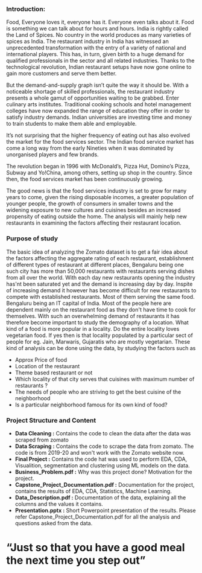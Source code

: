 ### Introduction:

Food, Everyone loves it, everyone has it. Everyone even talks about it. Food is something we can talk about for hours and hours. India is rightly called the Land of Spices. No country in the world produces as many varieties of spices as India. The restaurant industry in India has witnessed an unprecedented transformation with the entry of a variety of national and international players. This has, in turn, given birth to a huge demand for qualified professionals in the sector and all related industries. Thanks to the technological revolution, Indian restaurant setups have now gone online to gain more customers and serve them better.

But the demand-and-supply graph isn’t quite the way it should be. With a noticeable shortage of skilled professionals, the restaurant industry presents a whole gamut of opportunities waiting to be grabbed. Enter culinary arts institutes. Traditional cooking schools and hotel management colleges have now expanded the range of education they offer in order to satisfy industry demands. Indian universities are investing time and money to train students to make them able and employable.

It’s not surprising that the higher frequency of eating out has also evolved the market for the food services sector. The Indian food service market has come a long way from the early Nineties when it was dominated by unorganised players and few brands.

The revolution began in 1996 with McDonald’s, Pizza Hut, Domino’s Pizza, Subway and Yo!China, among others, setting up shop in the country. Since then, the food services market has been continuously growing.

The good news is that the food services industry is set to grow for many years to come, given the rising disposable incomes, a greater population of younger people, the growth of consumers in smaller towns and the widening exposure to new cultures and cuisines besides an increased propensity of eating outside the home. The analysis will mainly help new restaurants in examining the factors affecting their restaurant location.

### Purpose of study

The basic idea of analyzing the Zomato dataset is to get a fair idea about the factors affecting the aggregate rating of each restaurant, establishment of different types of restaurant at different places, Bengaluru being one such city has more than 50,000 restaurants with restaurants serving dishes from all over the world. With each day new restaurants opening the industry has'nt been saturated yet and the demand is increasing day by day. Inspite of increasing demand it however has become difficult for new restaurants to compete with established restaurants. Most of them serving the same food. Bengaluru being an IT capital of India. Most of the people here are dependent mainly on the restaurant food as they don't have time to cook for themselves. With such an overwhelming demand of restaurants it has therefore become important to study the demography of a location. What kind of a food is more popular in a locality. Do the entire locality loves vegetarian food. If yes then is that locality populated by a particular sect of people for eg. Jain, Marwaris, Gujaratis who are mostly vegetarian. These kind of analysis can be done using the data, by studying the factors such as

* Approx Price of food
* Location of the restaurant
* Theme based restaurant or not
* Which locality of that city serves that cuisines with maximum number of restaurants ?
* The needs of people who are striving to get the best cuisine of the neighborhood
* Is a particular neighborhood famous for its own kind of food?

### Project Structure and Content

* **Data Cleaning :** Contains the code to clean the data after the data was scraped from zomato
* **Data Scraping :** Contains the code to scrape the data from zomato. The code is from 2019-20 and won't work with the Zomato website now.
* **Final Project :**  Contains the code hat was used to perform EDA, CDA, Visualition, segmentation and clustering using ML models on the data.
* **Business_Problem.pdf :** Why was this project done? Motivation for the project.
* **Capstone_Project_Documentation.pdf :** Documentation for the project, contains the results of EDA, CDA, Statistics, Machine Learning.
* **Data_Description.pdf :** Documentation of the data, explaining all the columns and the values it contains.
* **Presentation.pptx :** Short Powerpoint presentation of the results. Please refer Capstone_Project_Documentation.pdf for all the analysis and questions asked from the data.
  
# “Just so that you have a good meal the next time you step out”

